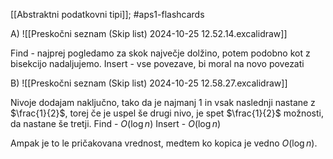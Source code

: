 [[Abstraktni podatkovni tipi]]; #aps1-flashcards 

A)
![[Preskočni seznam (Skip list) 2024-10-25 12.52.14.excalidraw]]

Find - najprej pogledamo za skok največje dolžino, potem podobno kot z bisekcijo nadaljujemo.
Insert - vse povezave, bi moral na novo povezati


B)
![[Preskočni seznam (Skip list) 2024-10-25 12.58.27.excalidraw]]

Nivoje dodajam naključno, tako da je najmanj 1 in vsak naslednji nastane z $\frac{1}{2}$, torej če je uspel še drugi nivo, je spet $\frac{1}{2}$ možnosti, da nastane še tretji.
Find - $O(\log n)$
Insert - $O(\log n)$ 

Ampak je to le pričakovana vrednost, medtem ko kopica je vedno $O(\log n)$. 
